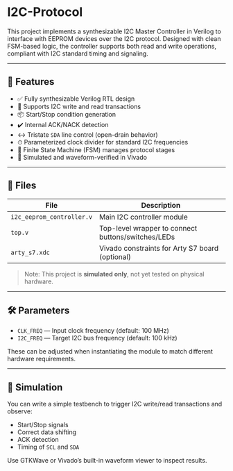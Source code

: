 # I2C-Protocol
This project implements a synthesizable I2C Master Controller in Verilog to interface with EEPROM devices over the I2C protocol. Designed with clean FSM-based logic, the controller supports both read and write operations, compliant with I2C standard timing and signaling.

---

## 🔧 Features

- ✅ Fully synthesizable Verilog RTL design
- 🔁 Supports I2C write and read transactions
- 📦 Start/Stop condition generation
- ✔️ Internal ACK/NACK detection
- ↔️ Tristate `SDA` line control (open-drain behavior)
- ⏱ Parameterized clock divider for standard I2C frequencies
- 🧠 Finite State Machine (FSM) manages protocol stages
- 🧪 Simulated and waveform-verified in Vivado

---

## 📁 Files

| File | Description |
|------|-------------|
| `i2c_eeprom_controller.v` | Main I2C controller module |
| `top.v` | Top-level wrapper to connect buttons/switches/LEDs |
| `arty_s7.xdc` | Vivado constraints for Arty S7 board (optional) |

> Note: This project is **simulated only**, not yet tested on physical hardware.

---

## 🛠 Parameters

- `CLK_FREQ` — Input clock frequency (default: 100 MHz)
- `I2C_FREQ` — Target I2C bus frequency (default: 100 kHz)

These can be adjusted when instantiating the module to match different hardware requirements.

---

## 🧪 Simulation

You can write a simple testbench to trigger I2C write/read transactions and observe:

- Start/Stop signals
- Correct data shifting
- ACK detection
- Timing of `SCL` and `SDA`

Use GTKWave or Vivado’s built-in waveform viewer to inspect results.

